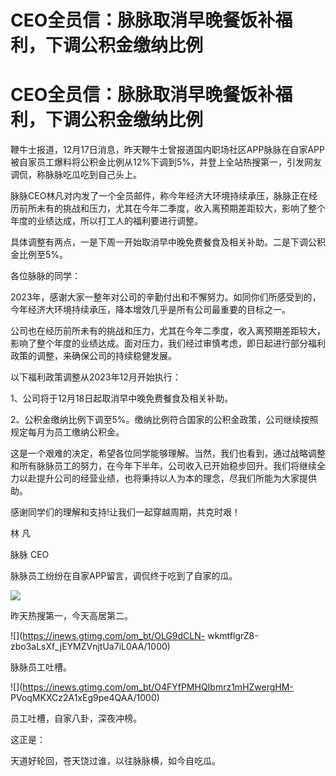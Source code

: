 # CEO全员信：脉脉取消早晚餐饭补福利，下调公积金缴纳比例

# CEO全员信：脉脉取消早晚餐饭补福利，下调公积金缴纳比例

鞭牛士报道，12月17日消息，昨天鞭牛士曾报道国内职场社区APP脉脉在自家APP被自家员工爆料将公积金比例从12%下调到5%，并登上全站热搜第一，引发网友调侃，称脉脉吃瓜吃到自己头上。

脉脉CEO林凡对内发了一个全员邮件，称今年经济大环境持续承压，脉脉正在经历前所未有的挑战和压力，尤其在今年二季度，收入离预期差距较大，影响了整个年度的业绩达成，所以打工人的福利要进行调整。

具体调整有两点，一是下周一开始取消早中晚免费餐食及相关补助。二是下调公积金比例至5%。

各位脉脉的同学：

2023年，感谢大家一整年对公司的辛勤付出和不懈努力。如同你们所感受到的，今年经济大环境持续承压，降本增效几乎是所有公司最重要的目标之一。

公司也在经历前所未有的挑战和压力，尤其在今年二季度，收入离预期差距较大，影响了整个年度的业绩达成。面对压力，我们经过审慎考虑，即日起进行部分福利政策的调整，来确保公司的持续稳健发展。

以下福利政策调整从2023年12月开始执行：

1、公司将于12月18日起取消早中晚免费餐食及相关补助。

2、公积金缴纳比例下调至5%。缴纳比例符合国家的公积金政策，公司继续按照规定每月为员工缴纳公积金。

这是一个艰难的决定，希望各位同学能够理解。当然，我们也看到，通过战略调整和所有脉脉员工的努力，在今年下半年，公司收入已开始稳步回升。我们将继续全力以赴提升公司的经营业绩，也将秉持以人为本的理念，尽我们所能为大家提供助。

感谢同学们的理解和支持!让我们一起穿越周期，共克时艰！

林 凡

脉脉 CEO

脉脉员工纷纷在自家APP留言，调侃终于吃到了自家的瓜。

![](https://inews.gtimg.com/om_bt/O546_4qEm7UDs4WsPjo1HsgqFtdLdLHNVXVPfD6ejYEkwAA/1000)

昨天热搜第一，今天高居第二。

![](https://inews.gtimg.com/om_bt/OLG9dCLN-
wkmtflgrZ8-zbo3aLsXf_jEYMZVnjtUa7iL0AA/1000)

脉脉员工吐槽。

![](https://inews.gtimg.com/om_bt/O4FYfPMHQIbmrz1mHZwergHM-
PVoqMKXCz2A1xEg9pe4QAA/1000)

员工吐槽，自家八卦，深夜冲榜。

这正是：

天道好轮回，苍天饶过谁，以往脉脉横，如今自吃瓜。

